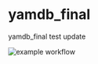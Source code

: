 # yamdb_final
yamdb_final test update

![example workflow](https://github.com/arche-ma/yamdb_final/actions/workflows/yamdb_workflow.yml/badge.svg)
